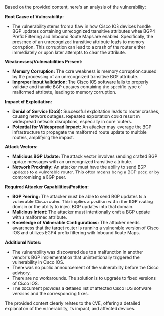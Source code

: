 Based on the provided content, here's an analysis of the vulnerability:

**Root Cause of Vulnerability:**
- The vulnerability stems from a flaw in how Cisco IOS devices handle BGP updates containing unrecognized transitive attributes when BGP4 Prefix Filtering and Inbound Route Maps are enabled. Specifically, the presence of an unrecognized transitive attribute leads to memory corruption. This corruption can lead to a crash of the router either immediately or upon later attempts to clear the attribute.

**Weaknesses/Vulnerabilities Present:**
- **Memory Corruption:** The core weakness is memory corruption caused by the processing of an unrecognized transitive BGP attribute.
- **Improper Input Validation:** The Cisco IOS software fails to properly validate and handle BGP updates containing the specific type of malformed attribute, leading to memory corruption.

**Impact of Exploitation:**
- **Denial of Service (DoS):** Successful exploitation leads to router crashes, causing network outages. Repeated exploitation could result in widespread network disruptions, especially in core routers.
- **Potential for Widespread Impact:** An attacker may leverage the BGP infrastructure to propagate the malformed route update to multiple routers, amplifying the impact.

**Attack Vectors:**
- **Malicious BGP Update:** The attack vector involves sending crafted BGP update messages with an unrecognized transitive attribute.
- **Network Proximity:** An attacker must have the ability to send BGP updates to a vulnerable router. This often means being a BGP peer, or by compromising a BGP peer.

**Required Attacker Capabilities/Position:**
- **BGP Peering:** The attacker must be able to send BGP updates to a vulnerable Cisco router. This implies a position within the BGP routing domain or the ability to inject BGP updates into that domain.
- **Malicious Intent:** The attacker must intentionally craft a BGP update with a malformed attribute.
- **Knowledge of Vulnerable Configurations:** The attacker needs awareness that the target router is running a vulnerable version of Cisco IOS and utilizes BGP4 prefix filtering with Inbound Route Maps.

**Additional Notes:**

-   The vulnerability was discovered due to a malfunction in another vendor's BGP implementation that unintentionally triggered the vulnerability in Cisco IOS.
-   There was no public announcement of the vulnerability before the Cisco advisory.
-   There are no workarounds. The solution is to upgrade to fixed versions of Cisco IOS.
- The document provides a detailed list of affected Cisco IOS software versions and the corresponding fixes.

The provided content clearly relates to the CVE, offering a detailed explanation of the vulnerability, its impact, and affected devices.